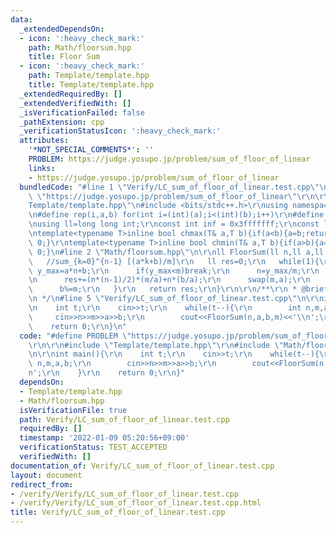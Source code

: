 ```yaml
---
data:
  _extendedDependsOn:
  - icon: ':heavy_check_mark:'
    path: Math/floorsum.hpp
    title: Floor Sum
  - icon: ':heavy_check_mark:'
    path: Template/template.hpp
    title: Template/template.hpp
  _extendedRequiredBy: []
  _extendedVerifiedWith: []
  _isVerificationFailed: false
  _pathExtension: cpp
  _verificationStatusIcon: ':heavy_check_mark:'
  attributes:
    '*NOT_SPECIAL_COMMENTS*': ''
    PROBLEM: https://judge.yosupo.jp/problem/sum_of_floor_of_linear
    links:
    - https://judge.yosupo.jp/problem/sum_of_floor_of_linear
  bundledCode: "#line 1 \"Verify/LC_sum_of_floor_of_linear.test.cpp\"\n#define PROBLEM\
    \ \"https://judge.yosupo.jp/problem/sum_of_floor_of_linear\"\r\n\r\n#line 1 \"\
    Template/template.hpp\"\n#include <bits/stdc++.h>\r\nusing namespace std;\r\n\r\
    \n#define rep(i,a,b) for(int i=(int)(a);i<(int)(b);i++)\r\n#define ALL(v) (v).begin(),(v).end()\r\
    \nusing ll=long long int;\r\nconst int inf = 0x3fffffff;\r\nconst ll INF = 0x1fffffffffffffff;\r\
    \ntemplate<typename T>inline bool chmax(T& a,T b){if(a<b){a=b;return 1;}return\
    \ 0;}\r\ntemplate<typename T>inline bool chmin(T& a,T b){if(a>b){a=b;return 1;}return\
    \ 0;}\n#line 2 \"Math/floorsum.hpp\"\n\r\nll FloorSum(ll n,ll a,ll b,ll m){\r\n\
    \   //sum_{k=0}^{n-1} [(a*k+b)/m]\r\n   ll res=0;\r\n   while(1){\r\n      ll\
    \ y_max=a*n+b;\r\n      if(y_max<m)break;\r\n      n=y_max/m;\r\n      b=y_max%m;\r\
    \n      res+=(n*(n-1)/2)*(m/a)+n*(b/a);\r\n      swap(m,a);\r\n      a%=m;\r\n\
    \      b%=m;\r\n   }\r\n   return res;\r\n}\r\n\r\n/**\r\n * @brief Floor Sum\r\
    \n */\n#line 5 \"Verify/LC_sum_of_floor_of_linear.test.cpp\"\n\r\nint main(){\r\
    \n    int t;\r\n    cin>>t;\r\n    while(t--){\r\n        int n,m,a,b;\r\n   \
    \     cin>>n>>m>>a>>b;\r\n        cout<<FloorSum(n,a,b,m)<<'\\n';\r\n    }\r\n\
    \    return 0;\r\n}\n"
  code: "#define PROBLEM \"https://judge.yosupo.jp/problem/sum_of_floor_of_linear\"\
    \r\n\r\n#include \"Template/template.hpp\"\r\n#include \"Math/floorsum.hpp\"\r\
    \n\r\nint main(){\r\n    int t;\r\n    cin>>t;\r\n    while(t--){\r\n        int\
    \ n,m,a,b;\r\n        cin>>n>>m>>a>>b;\r\n        cout<<FloorSum(n,a,b,m)<<'\\\
    n';\r\n    }\r\n    return 0;\r\n}"
  dependsOn:
  - Template/template.hpp
  - Math/floorsum.hpp
  isVerificationFile: true
  path: Verify/LC_sum_of_floor_of_linear.test.cpp
  requiredBy: []
  timestamp: '2022-01-09 05:20:56+09:00'
  verificationStatus: TEST_ACCEPTED
  verifiedWith: []
documentation_of: Verify/LC_sum_of_floor_of_linear.test.cpp
layout: document
redirect_from:
- /verify/Verify/LC_sum_of_floor_of_linear.test.cpp
- /verify/Verify/LC_sum_of_floor_of_linear.test.cpp.html
title: Verify/LC_sum_of_floor_of_linear.test.cpp
---
```

